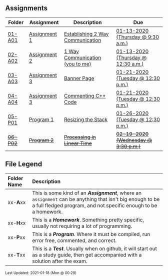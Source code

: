 ## Assignments
| Folder | Assignment | Description | Due|
 | ------------|------------|------------|------------|
 | [01-A01](https://github.com/rugbyprof/3013-Algorithms/tree/master/Assignments/01-A01) | [ Assignment 1 ](https://github.com/rugbyprof/3013-Algorithms/tree/master/Assignments/01-A01) | [ Establishing 2 Way Communication](https://github.com/rugbyprof/3013-Algorithms/tree/master/Assignments/01-A01) | [01-13-2020 (Thursday @ 9:30 a.m.)](https://github.com/rugbyprof/3013-Algorithms/tree/master/Assignments/01-A01) |
 | [02-A02](https://github.com/rugbyprof/3013-Algorithms/tree/master/Assignments/02-A02) | [ Assignment 2 ](https://github.com/rugbyprof/3013-Algorithms/tree/master/Assignments/02-A02) | [ 1 Way Communication (you to me)](https://github.com/rugbyprof/3013-Algorithms/tree/master/Assignments/02-A02) | [01-13-2020 (Thursday @ 12:30 a.m.)](https://github.com/rugbyprof/3013-Algorithms/tree/master/Assignments/02-A02) |
 | [03-A03](https://github.com/rugbyprof/3013-Algorithms/tree/master/Assignments/03-A03) | [ Assignment 3 ](https://github.com/rugbyprof/3013-Algorithms/tree/master/Assignments/03-A03) | [ Banner Page](https://github.com/rugbyprof/3013-Algorithms/tree/master/Assignments/03-A03) | [01-21-2020 (Tuesday @ 12:30 p.m.)](https://github.com/rugbyprof/3013-Algorithms/tree/master/Assignments/03-A03) |
 | [04-A04](https://github.com/rugbyprof/3013-Algorithms/tree/master/Assignments/04-A04) | [ Assignment 3 ](https://github.com/rugbyprof/3013-Algorithms/tree/master/Assignments/04-A04) | [ Commenting C++ Code](https://github.com/rugbyprof/3013-Algorithms/tree/master/Assignments/04-A04) | [01-21-2020 (Tuesday @ 12:30 p.m.)](https://github.com/rugbyprof/3013-Algorithms/tree/master/Assignments/04-A04) |
 | [05-P01](https://github.com/rugbyprof/3013-Algorithms/tree/master/Assignments/05-P01) | [ Program 1 ](https://github.com/rugbyprof/3013-Algorithms/tree/master/Assignments/05-P01) | [ Resizing the Stack](https://github.com/rugbyprof/3013-Algorithms/tree/master/Assignments/05-P01) | [01-26-2020 (Tuesday @ 12:30 p.m.)](https://github.com/rugbyprof/3013-Algorithms/tree/master/Assignments/05-P01) |
 | [~~06-P02~~](https://github.com/rugbyprof/3013-Algorithms/tree/master/Assignments/~~06-P02~~) | [~~Program 2~~](https://github.com/rugbyprof/3013-Algorithms/tree/master/Assignments/~~06-P02~~) | [~~Processing in Linear Time~~](https://github.com/rugbyprof/3013-Algorithms/tree/master/Assignments/~~06-P02~~) | [~~02-19-2020 (Wednesday @ 3:30 p.m.)~~](https://github.com/rugbyprof/3013-Algorithms/tree/master/Assignments/~~06-P02~~) |
 
    
## File Legend

| Folder Name | Description |
|:-----------|:-------------|
|xx-**A**xx | This is some kind of an ***Assignment***, where an `assignment` can be anything that isn't big enough to be a full fledged program, and not specific enough to be a homework. |
|xx-**H**xx | This is a ***Homework***. Something pretty specific, usually not requiring a lot of programming. |
|xx-**P**xx | This is a ***Program***. Where it must be compiled, run error free, commented, and correct. |
|xx-**T**xx | This is a ***Test***. Usually when on github, it will start out as a study guide, then get accompanied with a solution after the exam. |

    
<sup>Last Updated: 2021-01-18 (Mon @ 00:29)</sup>